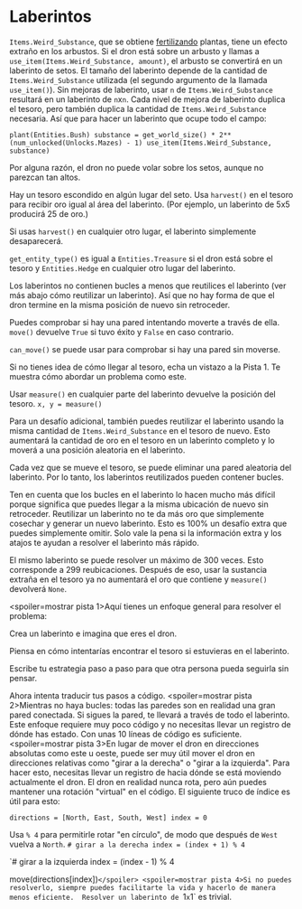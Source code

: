 # Laberintos
`Items.Weird_Substance`, que se obtiene [fertilizando](docs/unlocks/fertilizer.md) plantas, tiene un efecto extraño en los arbustos. Si el dron está sobre un arbusto y llamas a `use_item(Items.Weird_Substance, amount)`, el arbusto se convertirá en un laberinto de setos.
El tamaño del laberinto depende de la cantidad de `Items.Weird_Substance` utilizada (el segundo argumento de la llamada `use_item()`).
Sin mejoras de laberinto, usar `n` de `Items.Weird_Substance` resultará en un laberinto de `n`x`n`. Cada nivel de mejora de laberinto duplica el tesoro, pero también duplica la cantidad de `Items.Weird_Substance` necesaria. 
Así que para hacer un laberinto que ocupe todo el campo:

`plant(Entities.Bush)
substance = get_world_size() * 2**(num_unlocked(Unlocks.Mazes) - 1)
use_item(Items.Weird_Substance, substance)`


Por alguna razón, el dron no puede volar sobre los setos, aunque no parezcan tan altos.

Hay un tesoro escondido en algún lugar del seto. Usa `harvest()` en el tesoro para recibir oro igual al área del laberinto. (Por ejemplo, un laberinto de 5x5 producirá 25 de oro.)

Si usas `harvest()` en cualquier otro lugar, el laberinto simplemente desaparecerá.

`get_entity_type()` es igual a `Entities.Treasure` si el dron está sobre el tesoro y `Entities.Hedge` en cualquier otro lugar del laberinto.

Los laberintos no contienen bucles a menos que reutilices el laberinto (ver más abajo cómo reutilizar un laberinto). Así que no hay forma de que el dron termine en la misma posición de nuevo sin retroceder.

Puedes comprobar si hay una pared intentando moverte a través de ella. 
`move()` devuelve `True` si tuvo éxito y `False` en caso contrario.

`can_move()` se puede usar para comprobar si hay una pared sin moverse.

Si no tienes idea de cómo llegar al tesoro, echa un vistazo a la Pista 1. Te muestra cómo abordar un problema como este.

Usar `measure()` en cualquier parte del laberinto devuelve la posición del tesoro.
`x, y = measure()`

Para un desafío adicional, también puedes reutilizar el laberinto usando la misma cantidad de `Items.Weird_Substance` en el tesoro de nuevo. 
Esto aumentará la cantidad de oro en el tesoro en un laberinto completo y lo moverá a una posición aleatoria en el laberinto.

Cada vez que se mueve el tesoro, se puede eliminar una pared aleatoria del laberinto. Por lo tanto, los laberintos reutilizados pueden contener bucles.

Ten en cuenta que los bucles en el laberinto lo hacen mucho más difícil porque significa que puedes llegar a la misma ubicación de nuevo sin retroceder.
Reutilizar un laberinto no te da más oro que simplemente cosechar y generar un nuevo laberinto.
Esto es 100% un desafío extra que puedes simplemente omitir.
Solo vale la pena si la información extra y los atajos te ayudan a resolver el laberinto más rápido.

El mismo laberinto se puede resolver un máximo de 300 veces. Esto corresponde a 299 reubicaciones. Después de eso, usar la sustancia extraña en el tesoro ya no aumentará el oro que contiene y `measure()` devolverá `None`.

<spoiler=mostrar pista 1>Aquí tienes un enfoque general para resolver el problema:

Crea un laberinto e imagina que eres el dron.

Piensa en cómo intentarías encontrar el tesoro si estuvieras en el laberinto.

Escribe tu estrategia paso a paso para que otra persona pueda seguirla sin pensar.

Ahora intenta traducir tus pasos a código.
</spoiler>
<spoiler=mostrar pista 2>Mientras no haya bucles: todas las paredes son en realidad una gran pared conectada. Si sigues la pared, te llevará a través de todo el laberinto.
Este enfoque requiere muy poco código y no necesitas llevar un registro de dónde has estado. Con unas 10 líneas de código es suficiente.</spoiler>
<spoiler=mostrar pista 3>En lugar de mover el dron en direcciones absolutas como este u oeste, puede ser muy útil mover el dron en direcciones relativas como "girar a la derecha" o "girar a la izquierda". Para hacer esto, necesitas llevar un registro de hacia dónde se está moviendo actualmente el dron. El dron en realidad nunca rota, pero aún puedes mantener una rotación "virtual" en el código.
El siguiente truco de índice es útil para esto:

`directions = [North, East, South, West]
index = 0`

Usa `% 4` para permitirle rotar "en círculo", de modo que después de `West` vuelva a `North`.
`# girar a la derecha
index = (index + 1) % 4`

`# girar a la izquierda
index = (index - 1) % 4

move(directions[index])`</spoiler>
<spoiler=mostrar pista 4>Si no puedes resolverlo, siempre puedes facilitarte la vida y hacerlo de manera menos eficiente. 
Resolver un laberinto de `1`x`1` es trivial.</spoiler>
